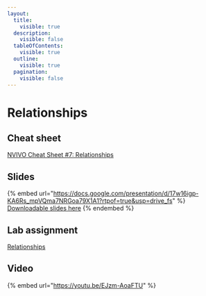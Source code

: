 ```yaml
---
layout:
  title:
    visible: true
  description:
    visible: false
  tableOfContents:
    visible: true
  outline:
    visible: true
  pagination:
    visible: false
---
```


# Relationships

## Cheat sheet

[NVIVO Cheat Sheet #7: Relationships](https://docs.google.com/document/d/1pDiZn-5gJdf\_ZzhsbciCYjGBjlScYTuUGVsV5UQX9SQ/edit?usp=sharing)

## Slides

{% embed url="https://docs.google.com/presentation/d/17w16igp-KA6Rs_mpVQma7NRGoa79X1A1?rtpof=true&usp=drive_fs" %}
[Downloadable slides here](https://docs.google.com/presentation/d/17w16igp-KA6Rs\_mpVQma7NRGoa79X1A1?rtpof=true\&usp=drive\_fs)
{% endembed %}

## Lab assignment

[Relationships](https://docs.google.com/document/d/1SF7BGC-imn-U8dMFPnIl8BgjoDWrL4jIDjZ0mfmrP\_I?usp=drive\_fs)

## Video

{% embed url="https://youtu.be/EJzm-AoaFTU" %}
